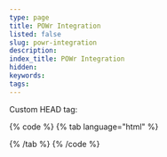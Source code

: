 ```yaml
---
type: page
title: POWr Integration
listed: false
slug: powr-integration
description: 
index_title: POWr Integration
hidden: 
keywords: 
tags: 
---
```



Custom HEAD tag:


{% code %}
{% tab language="html" %}
<script src="https://www.powr.io/powr.js?platform=<<platform>>"></script>
<script>
  window.powrform = null;
	document.addEventListener('onpagechange', function (event) {
    if (window.powrform) {
    return;
    }
    var master = document.querySelector('app-documentation-content>.master');
    var form = document.createElement('DIV');
    form.classList.add('powr-feedback-form');
    form.id = '<<id>>';
    master.insertAdjacentElement('afterend', form);
    window.powrform = form;
  });
</script>
{% /tab %}
{% /code %}


